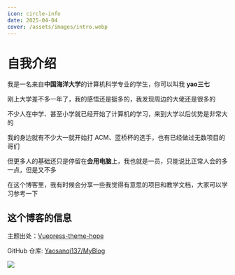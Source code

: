 ```yaml
---
icon: circle-info
date: 2025-04-04
cover: /assets/images/intro.webp
---
```


# 自我介绍

我是一名来自**中国海洋大学**的计算机科学专业的学生，你可以叫我 **yao三七**

刚上大学差不多一年了，我的感悟还是挺多的，我发现周边的大佬还是很多的

不少人在中学、甚至小学就已经开始了计算机的学习，来到大学以后优势是非常大的

我的身边就有不少大一就开始打 ACM、蓝桥杯的选手，也有已经做过无数项目的哥们

但更多人的基础还只是停留在**会用电脑**上，我也就是一员，只能说比正常人会的多一点，但是又不多

在这个博客里，我有时候会分享一些我觉得有意思的项目和教学文档，大家可以学习参考一下

## 这个博客的信息

主题出处：[Vuepress-theme-hope](https://theme-hope.vuejs.press/)

GitHub 仓库: [Yaosanqi137/MyBlog](https://github.com/Yaosanqi137/MyBlog)

![](https://img.shields.io/github/commit-activity/m/Yaosanqi137/MyBlog)



